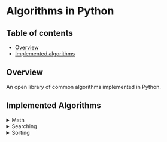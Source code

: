 # Algorithms in Python

## Table of contents

-   [Overview](#overview)
-   [Implemented algorithms](#implemented-algorithms)

## Overview

An open library of common algorithms implemented in Python.

## Implemented Algorithms

<details>
<summary>Math</summary>

-   Convex Hull
    -   Graham Scan
    -   Jarvis March
    -   Monotone Chain
-   GCD
-   LCM
-   Sieve of Eratosthenes

</details>

<details>
<summary>Searching</summary>

-   Binary Search
-   Exponential Search
-   Jump Search
-   Quick Select
-   Ternary Search

</details>

<details>
<summary>Sorting</summary>

-   Bubble Sort
-   Bucket Sort
-   Counting Sort
-   Insertion Sort
-   Merge Sort
    -   Iterative version
    -   Recursive version
-   Quick Sort
    -   Three way partitioning
    -   Two way partitioning
-   Radix Sort
-   Selection Sort

</details>
